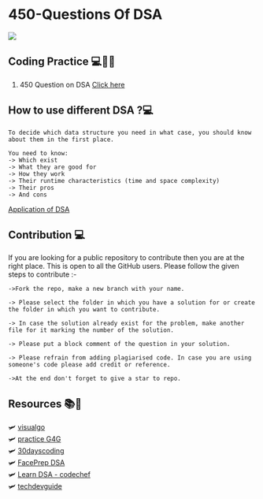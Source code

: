 # 450-Questions Of DSA

![](https://cdn.hashnode.com/res/hashnode/image/upload/v1603947146986/JDRm1-Mz6.png)
 
  

## Coding Practice 💻👩‍💻

1. 450 Question on DSA [Click here](https://docs.google.com/spreadsheets/d/e/2PACX-1vRitlpif5nkzjvxJa-3rsIsNgXru-SxSZ29Si2_JjWQkOSBf6oAgfjd28Zs3O7EGg/pubhtml?gid=1397114432&single=true) <br>



## How to use different DSA ?💻

```
To decide which data structure you need in what case, you should know about them in the first place.

You need to know:
-> Which exist
-> What they are good for
-> How they work
-> Their runtime characteristics (time and space complexity)
-> Their pros
-> And cons

```
[Application of DSA](https://www.geeksforgeeks.org/real-time-application-of-data-structures/)

## Contribution 💻
If you are looking for a public repository to contribute then you are at the right place. This is open to all the GitHub users. Please follow the given steps to contribute :- 

```
->Fork the repo, make a new branch with your name.

-> Please select the folder in which you have a solution for or create the folder in which you want to contribute.

-> In case the solution already exist for the problem, make another file for it marking the number of the solution.

-> Please put a block comment of the question in your solution.

-> Please refrain from adding plagiarised code. In case you are using someone's code please add credit or reference.

->At the end don't forget to give a star to repo.

```

## Resources 📚🧾

🛩️ [visualgo](https://visualgo.net/en)  <br>
🛩️ [practice G4G](https://practice.geeksforgeeks.org/explore/?page=1) <br>
🛩️ [30dayscoding](https://30dayscoding.com/) <br>
🛩️ [FacePrep DSA](https://www.faceprep.in/data-structures/) <br>
🛩️ [Learn DSA - codechef](https://www.codechef.com/certification/data-structures-and-algorithms/prepare) <br>
🛩️ [techdevguide](https://techdevguide.withgoogle.com/resources)<br>
